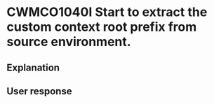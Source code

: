 # CWMCO1040I Start to extract the custom context root prefix from source environment.

## Explanation

## User response